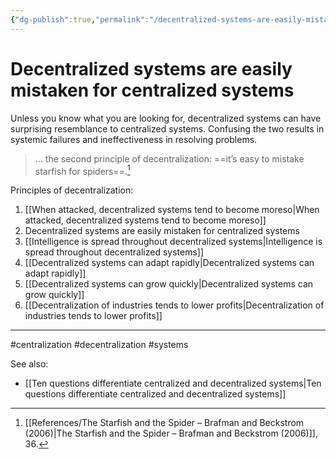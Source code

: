 ```yaml
---
{"dg-publish":true,"permalink":"/decentralized-systems-are-easily-mistaken-for-centralized-systems/"}
---
```



# Decentralized systems are easily mistaken for centralized systems

Unless you know what you are looking for, decentralized systems can have surprising resemblance to centralized systems. Confusing the two results in systemic failures and ineffectiveness in resolving problems.

> … the second principle of decentralization: ==it’s easy to mistake starfish for spiders==.[^1]

Principles of decentralization:
1. [[When attacked, decentralized systems tend to become moreso\|When attacked, decentralized systems tend to become moreso]]
2. Decentralized systems are easily mistaken for centralized systems
3. [[Intelligence is spread throughout decentralized systems\|Intelligence is spread throughout decentralized systems]]
4. [[Decentralized systems can adapt rapidly\|Decentralized systems can adapt rapidly]]
5. [[Decentralized systems can grow quickly\|Decentralized systems can grow quickly]]
6. [[Decentralization of industries tends to lower profits\|Decentralization of industries tends to lower profits]]

---
#centralization #decentralization #systems 

See also:
- [[Ten questions differentiate centralized and decentralized systems\|Ten questions differentiate centralized and decentralized systems]]

[^1]: [[References/The Starfish and the Spider – Brafman and Beckstrom (2006)\|The Starfish and the Spider – Brafman and Beckstrom (2006)]], 36.